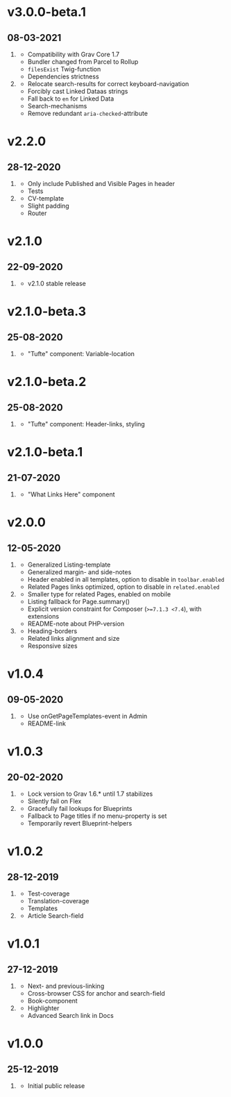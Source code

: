 # v3.0.0-beta.1
## 08-03-2021

1. [](#new)
    * Compatibility with Grav Core 1.7
    * Bundler changed from Parcel to Rollup
    * `filesExist` Twig-function
    * Dependencies strictness
2. [](#bugfix)
    * Relocate search-results for correct keyboard-navigation
    * Forcibly cast Linked Dataas strings
    * Fall back to `en` for Linked Data
    * Search-mechanisms
    * Remove redundant `aria-checked`-attribute

# v2.2.0
## 28-12-2020

1. [](#improved)
    * Only include Published and Visible Pages in header
    * Tests
2. [](#bugfix)
    * CV-template
    * Slight padding
    * Router

# v2.1.0
## 22-09-2020

1. [](#new)
    * v2.1.0 stable release

# v2.1.0-beta.3
## 25-08-2020

1. [](#bugfix)
    * "Tufte" component: Variable-location

# v2.1.0-beta.2
## 25-08-2020

1. [](#improved)
    * "Tufte" component: Header-links, styling

# v2.1.0-beta.1
## 21-07-2020

1. [](#new)
    * "What Links Here" component

# v2.0.0
## 12-05-2020

1. [](#new)
    * Generalized Listing-template
    * Generalized margin- and side-notes
    * Header enabled in all templates, option to disable in `toolbar.enabled`
    * Related Pages links optimized, option to disable in `related.enabled`
2. [](#improved)
    * Smaller type for related Pages, enabled on mobile
    * Listing fallback for Page.summary()
    * Explicit version constraint for Composer (`>=7.1.3 <7.4`), with extensions
    * README-note about PHP-version
3. [](#bugfix)
    * Heading-borders
    * Related links alignment and size
    * Responsive sizes

# v1.0.4
## 09-05-2020

1. [](#bugfix)
    * Use onGetPageTemplates-event in Admin
    * README-link

# v1.0.3
## 20-02-2020

1. [](#new)
    * Lock version to Grav 1.6.* until 1.7 stabilizes
    * Silently fail on Flex
2. [](#bugfix)
    * Gracefully fail lookups for Blueprints
    * Fallback to Page titles if no menu-property is set
    * Temporarily revert Blueprint-helpers

# v1.0.2
## 28-12-2019

1. [](#improved)
    * Test-coverage
    * Translation-coverage
    * Templates
2. [](#bugfix)
    * Article Search-field

# v1.0.1
## 27-12-2019

1. [](#improved)
    * Next- and previous-linking
    * Cross-browser CSS for anchor and search-field
    * Book-component
2. [](#bugfix)
    * Highlighter
    * Advanced Search link in Docs

# v1.0.0
## 25-12-2019

1. [](#new)
    * Initial public release
